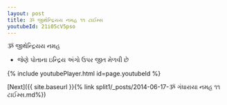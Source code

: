```yaml
---
layout: post
title: ૐ જીથેન્દ્રિયય નમહ ૧૧ ટાઈમ્સ
youtubeId: 21i05cV5pso
---
```

 
 
 ૐ જીથેન્દ્રિયય નમહ  
 
 -  જેણે પોતાના ઇન્દ્રિય અંગો ઉપર જીત મેળવી છે 
 
  
 
  
 
 
 
 
 
 


{% include youtubePlayer.html id=page.youtubeId %}
 
[Next]({{ site.baseurl }}{% link  split1/_posts/2014-06-17-ૐ ગંધારાયા નમહ ૧૧ ટાઈમ્સ.md%})
 
